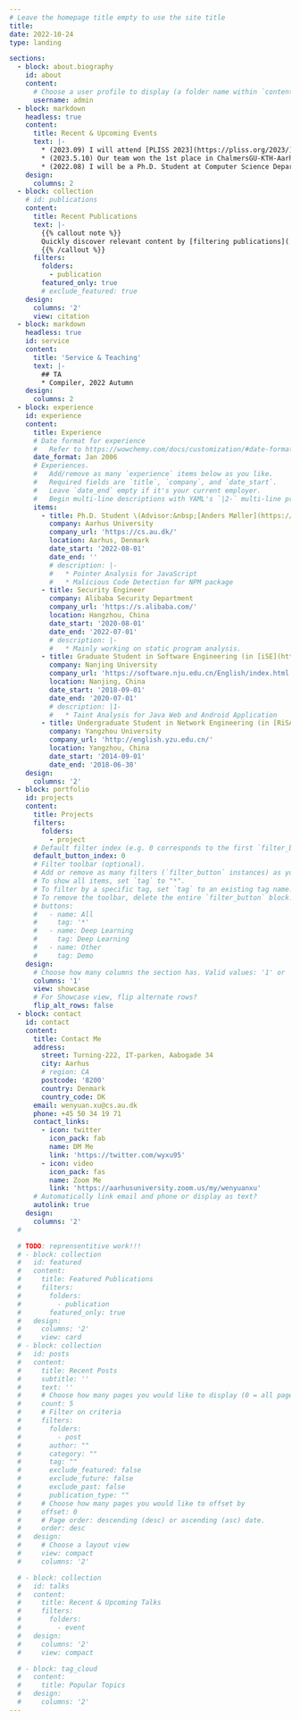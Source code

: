 ```yaml
---
# Leave the homepage title empty to use the site title
title:
date: 2022-10-24
type: landing

sections:
  - block: about.biography
    id: about
    content:
      # Choose a user profile to display (a folder name within `content/authors/`)
      username: admin
  - block: markdown
    headless: true
    content:
      title: Recent & Upcoming Events
      text: |-
        * (2023.09) I will attend [PLISS 2023](https://pliss.org/2023/) soon!
        * (2023.5.10) Our team won the 1st place in ChalmersGU-KTH-Aarhus CTF competition!
        * (2022.08) I will be a Ph.D. Student at Computer Science Department at Aarhus University!
    design:
      columns: 2
  - block: collection
    # id: publications
    content:
      title: Recent Publications
      text: |-
        {{% callout note %}}
        Quickly discover relevant content by [filtering publications](./publication/).
        {{% /callout %}}
      filters:
        folders:
          - publication
        featured_only: true
        # exclude_featured: true
    design:
      columns: '2'
      view: citation
  - block: markdown
    headless: true
    id: service
    content:
      title: 'Service & Teaching'
      text: |-
        ## TA
        * Compiler, 2022 Autumn 
    design:
      columns: 2
  - block: experience
    id: experience
    content:
      title: Experience
      # Date format for experience
      #   Refer to https://wowchemy.com/docs/customization/#date-format
      date_format: Jan 2006
      # Experiences.
      #   Add/remove as many `experience` items below as you like.
      #   Required fields are `title`, `company`, and `date_start`.
      #   Leave `date_end` empty if it's your current employer.
      #   Begin multi-line descriptions with YAML's `|2-` multi-line prefix.
      items:
        - title: Ph.D. Student \(Advisor:&nbsp;[Anders Møller](https://cs.au.dk/~amoeller/)\)
          company: Aarhus University
          company_url: 'https://cs.au.dk/'
          location: Aarhus, Denmark
          date_start: '2022-08-01'
          date_end: ''
          # description: |-
          #   * Pointer Analysis for JavaScript
          #   * Malicious Code Detection for NPM package
        - title: Security Engineer
          company: Alibaba Security Department
          company_url: 'https://s.alibaba.com/'
          location: Hangzhou, China
          date_start: '2020-08-01'
          date_end: '2022-07-01'
          # description: |- 
          #   * Mainly working on static program analysis.
        - title: Graduate Student in Software Engineering (in [iSE](http://www.iselab.cn/) Lab, Leader:&nbsp;[Zhenyu Chen](http://www.iselab.cn/html/people/faculty/ZhenyuChen.html))
          company: Nanjing University
          company_url: 'https://software.nju.edu.cn/English/index.html'
          location: Nanjing, China 
          date_start: '2018-09-01'
          date_end: '2020-07-01'
          # description: |1-
          #   * Taint Analysis for Java Web and Android Application
        - title: Undergraduate Student in Network Engineering (in [RiSAME](https://risame.github.io/) Group, Leader:&nbsp;[Xiaobing Sun](https://risame.github.io/sun/index.html))
          company: Yangzhou University
          company_url: 'http://english.yzu.edu.cn/'
          location: Yangzhou, China 
          date_start: '2014-09-01'
          date_end: '2018-06-30'
    design:
      columns: '2'
  - block: portfolio
    id: projects
    content:
      title: Projects
      filters:
        folders:
          - project
      # Default filter index (e.g. 0 corresponds to the first `filter_button` instance below).
      default_button_index: 0
      # Filter toolbar (optional).
      # Add or remove as many filters (`filter_button` instances) as you like.
      # To show all items, set `tag` to "*".
      # To filter by a specific tag, set `tag` to an existing tag name.
      # To remove the toolbar, delete the entire `filter_button` block.
      # buttons:
      #   - name: All
      #     tag: '*'
      #   - name: Deep Learning
      #     tag: Deep Learning
      #   - name: Other
      #     tag: Demo
    design:
      # Choose how many columns the section has. Valid values: '1' or '2'.
      columns: '1'
      view: showcase
      # For Showcase view, flip alternate rows?
      flip_alt_rows: false
  - block: contact
    id: contact
    content:
      title: Contact Me
      address:
        street: Turning-222, IT-parken, Aabogade 34
        city: Aarhus
        # region: CA
        postcode: '8200'
        country: Denmark
        country_code: DK
      email: wenyuan.xu@cs.au.dk
      phone: +45 50 34 19 71
      contact_links:
        - icon: twitter
          icon_pack: fab
          name: DM Me
          link: 'https://twitter.com/wyxu95'
        - icon: video
          icon_pack: fas
          name: Zoom Me
          link: 'https://aarhusuniversity.zoom.us/my/wenyuanxu'
      # Automatically link email and phone or display as text?
      autolink: true
    design:
      columns: '2'
  #       

  # TODO: reprensentitive work!!!
  # - block: collection
  #   id: featured
  #   content:
  #     title: Featured Publications
  #     filters:
  #       folders:
  #         - publication
  #       featured_only: true
  #   design:
  #     columns: '2'
  #     view: card
  # - block: collection
  #   id: posts
  #   content:
  #     title: Recent Posts
  #     subtitle: ''
  #     text: ''
  #     # Choose how many pages you would like to display (0 = all pages)
  #     count: 5
  #     # Filter on criteria
  #     filters:
  #       folders:
  #         - post
  #       author: ""
  #       category: ""
  #       tag: ""
  #       exclude_featured: false
  #       exclude_future: false
  #       exclude_past: false
  #       publication_type: ""
  #     # Choose how many pages you would like to offset by
  #     offset: 0
  #     # Page order: descending (desc) or ascending (asc) date.
  #     order: desc
  #   design:
  #     # Choose a layout view
  #     view: compact
  #     columns: '2'

  # - block: collection
  #   id: talks
  #   content:
  #     title: Recent & Upcoming Talks
  #     filters:
  #       folders:
  #         - event
  #   design:
  #     columns: '2'
  #     view: compact

  # - block: tag_cloud
  #   content:
  #     title: Popular Topics
  #   design:
  #     columns: '2'
---
```

